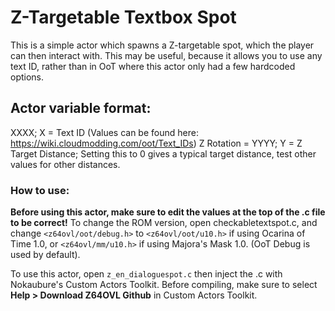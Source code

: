 # Z-Targetable Textbox Spot
This is a simple actor which spawns a Z-targetable spot, which the player can then interact with.
This may be useful, because it allows you to use any text ID, rather than in OoT where this actor only had a few hardcoded options.

## Actor variable format:
XXXX; X = Text ID (Values can be found here: https://wiki.cloudmodding.com/oot/Text_IDs)
Z Rotation = YYYY; Y = Z Target Distance; Setting this to 0 gives a typical target distance, test other values for other distances.

### How to use:
**Before using this actor, make sure to edit the values at the top of the .c file to be correct!**
To change the ROM version, open checkabletextspot.c, and change `<z64ovl/oot/debug.h>` to `<z64ovl/oot/u10.h>` if using Ocarina of Time 1.0, or `<z64ovl/mm/u10.h>` if using Majora's Mask 1.0. (OoT Debug is used by default).

To use this actor, open `z_en_dialoguespot.c` then inject the .c with Nokaubure's Custom Actors Toolkit.
Before compiling, make sure to select **Help > Download Z64OVL Github** in Custom Actors Toolkit.
